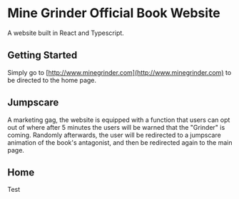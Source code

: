 # Mine Grinder Official Book Website

A website built in React and Typescript.

## Getting Started
Simply go to [http://www.minegrinder.com](http://www.minegrinder.com) to be directed to the home page.

## Jumpscare
A marketing gag, the website is equipped with a function that users can opt out of where after 5 minutes the users will be warned that the "Grinder" is coming. Randomly afterwards, the user will be redirected to a jumpscare animation of the book's antagonist, and then be redirected again to the main page.

## Home
Test